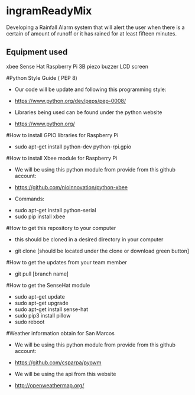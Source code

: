 # ingramReadyMix


Developing a Rainfall Alarm system that will alert the user when there is a certain of amount of runoff or it has rained for at least fifteen minutes. 

Equipment used
-----------------
xbee 
Sense Hat
Raspberry Pi 3B
piezo buzzer
LCD screen

#Python Style Guide ( PEP 8)
* Our code will be update and following this programming style:
- https://www.python.org/dev/peps/pep-0008/
* Libraries being used can be found under the python website
- https://www.python.org/


#How to install GPIO libraries for Raspberry Pi 
* sudo apt-get install python-dev python-rpi.gpio

#How to install Xbee module for Raspberry Pi
* We will be using this python module from provide from this github account:
- https://github.com/nioinnovation/python-xbee
* Commands:
- sudo apt-get install python-serial
- sudo pip install xbee

#How to get this repository to your computer 
- this should be cloned in a desired directory in your computer 
* git clone [should be located under the clone or download green button]

#How to get the updates from your team member 
* git pull [branch name]

#How to get the SenseHat module
* sudo apt-get update 
* sudo apt-get upgrade
* sudo apt-get install sense-hat
* sudo pip3 install pillow
* sudo reboot 

#Weather information obtain for San Marcos 
* We will be using this python module from provide from this github account:
- https://github.com/csparpa/pyowm
* We will be using the api from this website 
- http://openweathermap.org/
